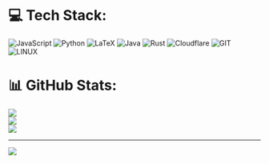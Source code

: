 
# 💻 Tech Stack:
![JavaScript](https://img.shields.io/badge/javascript-%23323330.svg?style=for-the-badge&logo=javascript&logoColor=%23F7DF1E) ![Python](https://img.shields.io/badge/python-3670A0?style=for-the-badge&logo=python&logoColor=ffdd54) ![LaTeX](https://img.shields.io/badge/latex-%23008080.svg?style=for-the-badge&logo=latex&logoColor=white) ![Java](https://img.shields.io/badge/java-%23ED8B00.svg?style=for-the-badge&logo=java&logoColor=white) ![Rust](https://img.shields.io/badge/rust-%23000000.svg?style=for-the-badge&logo=rust&logoColor=white) ![Cloudflare](https://img.shields.io/badge/Cloudflare-F38020?style=for-the-badge&logo=Cloudflare&logoColor=white) ![GIT](https://img.shields.io/badge/Git-fc6d26?style=for-the-badge&logo=git&logoColor=white) ![LINUX](https://img.shields.io/badge/Linux-FCC624?style=for-the-badge&logo=linux&logoColor=black)
# 📊 GitHub Stats:
![](https://github-readme-stats.vercel.app/api?username=jonas-birkeli&theme=dark&hide_border=true&include_all_commits=false&count_private=false)<br/>
![](https://github-readme-streak-stats.herokuapp.com/?user=jonas-birkeli&theme=dark&hide_border=true)<br/>
![](https://github-readme-stats.vercel.app/api/top-langs/?username=jonas-birkeli&theme=dark&hide_border=true&include_all_commits=false&count_private=false&layout=compact)

---
[![](https://visitcount.itsvg.in/api?id=jonas-birkeli&icon=0&color=0)](https://visitcount.itsvg.in)

<!-- Proudly created with GPRM ( https://gprm.itsvg.in ) -->
